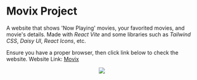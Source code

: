 # Movix Project

A website that shows 'Now Playing' movies, your favorited movies, and movie's details.
Made with *React Vite* and some libraries such as *Tailwind CSS*, *Daisy UI*, *React Icons*, etc.

Ensure you have a proper browser, then click link below to check the website.
Website Link: [Movix](https://watchmovix.vercel.app/)

<p align="center">
  <a href="https://skillicons.dev">
    <img src="https://skillicons.dev/icons?i=html,css,ts,react,vite,tailwind&perline=3" />
  </a>
</p>
